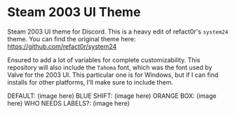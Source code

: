 # Steam 2003 UI Theme
Steam 2003 UI theme for Discord. This is a heavy edit of refact0r's `system24` theme. You can find the original theme here: https://github.com/refact0r/system24

Ensured to add a lot of variables for complete customizability. This repository will also include the `Tahoma` font, which was the font used by Valve for the 2003 UI. This particular one is for Windows, but if I can find installs for other platforms, I'll make sure to include them.

DEFAULT:
(image here)
BLUE SHIFT:
(image here)
ORANGE BOX:
(image here)
WHO NEEDS LABELS?:
(image here)

